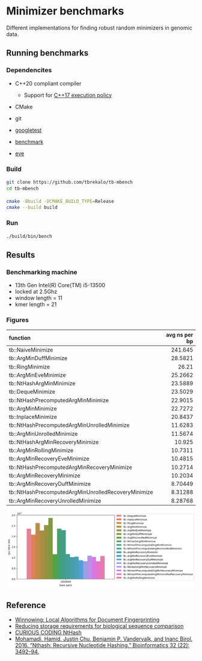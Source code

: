 # Minimizer benchmarks
Different implementations for finding robust random minimizers in genomic data.

## Running benchmarks

### Dependencites
- C++20 compliant compiler
  - Support for [C++17 execution policy](https://en.cppreference.com/w/cpp/algorithm/execution_policy_tag_t)
- CMake
- git

- [googletest](https://github.com/google/googletest)
- [benchmark](https://github.com/google/benchmark)
- [eve](https://github.com/jfalcou/eve)

### Build
```bash
git clone https://github.com/tbrekalo/tb-mbench
cd tb-mbench

cmake -Bbuild -DCMAKE_BUILD_TYPE=Release
cmake --build build
```

### Run
```bash
./build/bin/bench
```

## Results

### Benchmarking machine
- 13th Gen Intel(R) Core(TM) i5-13500
- locked at 2.5Ghz
- window length = 11
- kmer length = 21

### Figures
| function                                            |   avg ns per bp |
|:----------------------------------------------------|----------------:|
| tb::NaiveMinimize                                   |       241.645   |
| tb::ArgMinDuffMinimize                              |        28.5821  |
| tb::RingMinimize                                    |        26.21    |
| tb::ArgMinEveMinimize                               |        25.2662  |
| tb::NtHashArgMinMinimize                            |        23.5889  |
| tb::DequeMinimize                                   |        23.5029  |
| tb::NtHashPrecomputedArgMinMinimize                 |        22.9015  |
| tb::ArgMinMinimize                                  |        22.7272  |
| tb::InplaceMinimize                                 |        20.8437  |
| tb::NtHashPrecomputedArgMinUnrolledMinimize         |        11.6283  |
| tb::ArgMinUnrolledMinimize                          |        11.5674  |
| tb::NtHashArgMinRecoveryMinimize                    |        10.925   |
| tb::ArgMinRollingMinimize                           |        10.7311  |
| tb::ArgMinRecoveryEveMinimize                       |        10.4815  |
| tb::NtHashPrecomputedArgMinRecoveryMinimize         |        10.2714  |
| tb::ArgMinRecoveryMinimize                          |        10.2034  |
| tb::ArgMinRecoveryDuffMinimize                      |         8.70449 |
| tb::NtHashPrecomputedArgMinUnrolledRecoveryMinimize |         8.31288 |
| tb::ArgMinRecoveryUnrolledMinimize                  |         8.28768 |
![](misc/perf.png)

## Reference
- [Winnowing: Local Algorithms for Document Fingerprinting](http://dx.doi.org/10.1145/872769.872770)
- [Reducing storage requirements for biological sequence comparison](https://doi.org/10.1093/bioinformatics/bth408)
- [CURIOUS CODING NtHash](https://curiouscoding.nl/posts/nthash/)
- [Mohamadi, Hamid, Justin Chu, Benjamin P. Vandervalk, and Inanc Birol. 2016. “Nthash: Recursive Nucleotide Hashing.” Bioinformatics 32 (22): 3492–94.](http://dx.doi.org/10.1093/bioinformatics/btw397)
